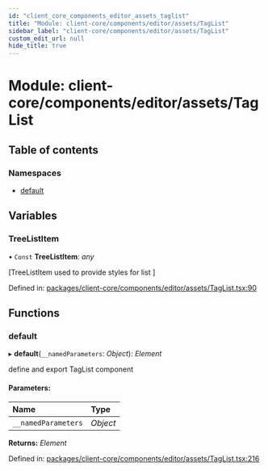 ```yaml
---
id: "client_core_components_editor_assets_taglist"
title: "Module: client-core/components/editor/assets/TagList"
sidebar_label: "client-core/components/editor/assets/TagList"
custom_edit_url: null
hide_title: true
---
```


# Module: client-core/components/editor/assets/TagList

## Table of contents

### Namespaces

- [default](client_core_components_editor_assets_taglist.default.md)

## Variables

### TreeListItem

• `Const` **TreeListItem**: *any*

[TreeListItem used to provide styles for list ]

Defined in: [packages/client-core/components/editor/assets/TagList.tsx:90](https://github.com/xr3ngine/xr3ngine/blob/5a0f83ed8/packages/client-core/components/editor/assets/TagList.tsx#L90)

## Functions

### default

▸ **default**(`__namedParameters`: *Object*): *Element*

define and export TagList component

#### Parameters:

Name | Type |
:------ | :------ |
`__namedParameters` | *Object* |

**Returns:** *Element*

Defined in: [packages/client-core/components/editor/assets/TagList.tsx:216](https://github.com/xr3ngine/xr3ngine/blob/5a0f83ed8/packages/client-core/components/editor/assets/TagList.tsx#L216)
